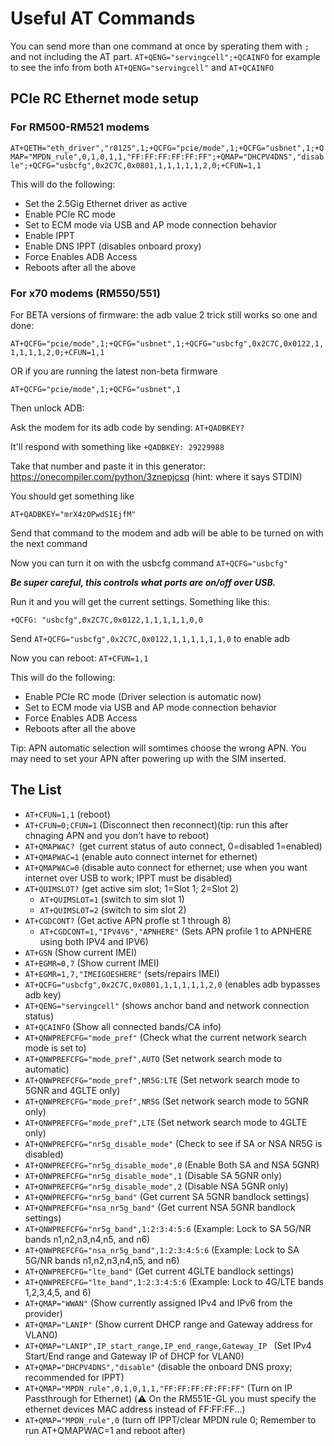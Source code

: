 # Useful AT Commands 

You can send more than one command at once by sperating them with ``;`` and not including the AT part. ``AT+QENG="servingcell";+QCAINFO`` for example to see the info from both ``AT+QENG="servingcell"`` and ``AT+QCAINFO``


## PCIe RC Ethernet mode setup

### For RM500-RM521 modems
``AT+QETH="eth_driver","r8125",1;+QCFG="pcie/mode",1;+QCFG="usbnet",1;+QMAP="MPDN_rule",0,1,0,1,1,"FF:FF:FF:FF:FF:FF";+QMAP="DHCPV4DNS","disable";+QCFG="usbcfg",0x2C7C,0x0801,1,1,1,1,1,2,0;+CFUN=1,1``

This will do the following:

- Set the 2.5Gig Ethernet driver as active
- Enable PCIe RC mode
- Set to ECM mode via USB and AP mode connection behavior
- Enable IPPT
- Enable DNS IPPT (disables onboard proxy)
- Force Enables ADB Access 
- Reboots after all the above



### For x70 modems (RM550/551)

For BETA versions of firmware: the adb value 2 trick still works so one and done:

``AT+QCFG="pcie/mode",1;+QCFG="usbnet",1;+QCFG="usbcfg",0x2C7C,0x0122,1,1,1,1,1,2,0;+CFUN=1,1``

OR if you are running the latest non-beta firmware 

``AT+QCFG="pcie/mode",1;+QCFG="usbnet",1``

Then unlock ADB:

Ask the modem for its adb code by sending: ``AT+QADBKEY?``

It'll respond with something like ``+QADBKEY: 29229988``

Take that number and paste it in this generator: https://onecompiler.com/python/3znepjcsq (hint: where it says STDIN)

You should get something like 

``AT+QADBKEY="mrX4zOPwdSIEjfM"``

Send that command to the modem and adb will be able to be turned on with the next command

Now you can turn it on with the usbcfg command ``AT+QCFG="usbcfg"``

***Be super careful, this controls what ports are on/off over USB.***

Run it and you will get the current settings. Something like this: 

``+QCFG: "usbcfg",0x2C7C,0x0122,1,1,1,1,1,0,0``

Send ``AT+QCFG="usbcfg",0x2C7C,0x0122,1,1,1,1,1,1,0`` to enable adb

Now you can reboot: ``AT+CFUN=1,1``



This will do the following:

- Enable PCIe RC mode (Driver selection is automatic now) 
- Set to ECM mode via USB and AP mode connection behavior
- Force Enables ADB Access 
- Reboots after all the above

Tip: APN automatic selection will somtimes choose the wrong APN. You may need to set your APN after powering up with the SIM inserted.

## The List
  - ``AT+CFUN=1,1`` (reboot)
  - ``AT+CFUN=0;CFUN=1`` (Disconnect then reconnect)(tip: run this after chnaging APN and you don't have to reboot)
  - ``AT+QMAPWAC? ``(get current status of auto connect, 0=disabled 1=enabled)
- ``AT+QMAPWAC=1`` (enable auto connect internet for ethernet)
- ``AT+QMAPWAC=0`` (disable auto connect for ethernet; use when you want internet over USB to work; IPPT must be disabled)
- ``AT+QUIMSLOT?`` (get active sim slot; 1=Slot 1; 2=Slot 2)
   - ``AT+QUIMSLOT=1`` (switch to sim slot 1)
   - ``AT+QUIMSLOT=2`` (switch to sim slot 2)           
 - ``AT+CGDCONT?`` (Get active APN profle st 1 through 8)
   - ``AT+CGDCONT=1,"IPV4V6","APNHERE"`` (Sets APN profile 1 to APNHERE using both IPV4 and IPV6)
  - ``AT+GSN`` (Show current IMEI)
  - ``AT+EGMR=0,7`` (Show current IMEI)
   - ``AT+EGMR=1,7,"IMEIGOESHERE"`` (sets/repairs IMEI)
   - ``AT+QCFG="usbcfg",0x2C7C,0x0801,1,1,1,1,1,2,0`` (enables adb bypasses adb key)
   - ``AT+QENG="servingcell"`` (shows anchor band and network connection status)
- ``AT+QCAINFO`` (Show all connected bands/CA info)
- ``AT+QNWPREFCFG="mode_pref"`` (Check what the current network search mode is set to)
- ``AT+QNWPREFCFG="mode_pref",AUTO`` (Set network search mode to automatic)
- ``AT+QNWPREFCFG="mode_pref",NR5G:LTE`` (Set network search mode to 5GNR and 4GLTE only)
- ``AT+QNWPREFCFG="mode_pref",NR5G`` (Set network search mode to 5GNR only)
- ``AT+QNWPREFCFG="mode_pref",LTE`` (Set network search mode to 4GLTE only)
- ``AT+QNWPREFCFG="nr5g_disable_mode"`` (Check to see if SA or NSA NR5G is disabled)
- ``AT+QNWPREFCFG="nr5g_disable_mode",0`` (Enable Both SA and NSA 5GNR)
- ``AT+QNWPREFCFG="nr5g_disable_mode",1`` (Disable SA 5GNR only)
- ``AT+QNWPREFCFG="nr5g_disable_mode",2`` (Disable NSA 5GNR only)
- ``AT+QNWPREFCFG="nr5g_band"`` (Get current SA 5GNR bandlock settings)
- ``AT+QNWPREFCFG="nsa_nr5g_band"`` (Get current NSA 5GNR bandlock settings)
- ``AT+QNWPREFCFG="nr5g_band",1:2:3:4:5:6`` (Example: Lock to SA 5G/NR bands n1,n2,n3,n4,n5, and n6)
- ``AT+QNWPREFCFG="nsa_nr5g_band",1:2:3:4:5:6`` (Example: Lock to SA 5G/NR bands n1,n2,n3,n4,n5, and n6)
- ``AT+QNWPREFCFG="lte_band"`` (Get current 4GLTE bandlock settings)
- ``AT+QNWPREFCFG="lte_band",1:2:3:4:5:6`` (Example: Lock to 4G/LTE bands 1,2,3,4,5, and 6)
- ``AT+QMAP="WWAN"`` (Show currently assigned IPv4 and IPv6 from the provider)
- ``AT+QMAP="LANIP"`` (Show current DHCP range and Gateway address for VLAN0)
- ``AT+QMAP="LANIP",IP_start_range,IP_end_range,Gateway_IP `` (Set IPv4 Start/End range and Gateway IP of DHCP for VLAN0)
- ``AT+QMAP="DHCPV4DNS","disable"`` (disable the onboard DNS proxy; recommended for IPPT)
- ``AT+QMAP="MPDN_rule",0,1,0,1,1,"FF:FF:FF:FF:FF:FF"`` (Turn on IP Passthrough for Ethernet)
(:warning: On the RM551E-GL you must specify the ethernet devices MAC address instead of FF:FF:FF...)
- ``AT+QMAP="MPDN_rule",0`` (turn off IPPT/clear MPDN rule 0; Remember to run AT+QMAPWAC=1 and reboot after)
